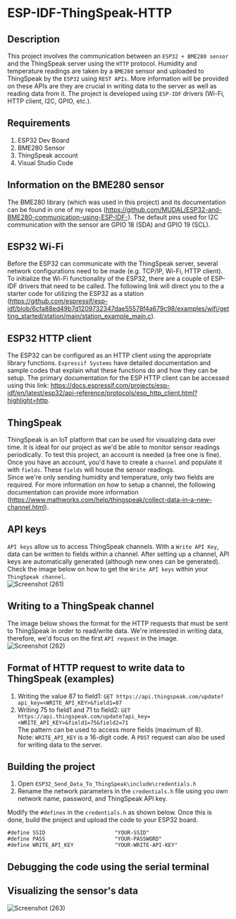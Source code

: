 # ESP-IDF-ThingSpeak-HTTP  

## Description  
This project involves the communication between an ``ESP32 + BME280 sensor`` and the ThingSpeak server using the ``HTTP`` protocol. Humidity and temperature readings are taken by a ``BME280`` sensor and uploaded to ThingSpeak by the ``ESP32`` using ``REST APIs``. More information will be provided on these APIs are they are crucial in writing data to the server as well as reading data from it. The project is developed using ``ESP-IDF`` drivers (Wi-Fi, HTTP client, I2C, GPIO, etc.).  

## Requirements  
1. ESP32 Dev Board  
2. BME280 Sensor  
3. ThingSpeak account  
4. Visual Studio Code  

## Information on the BME280 sensor  
The BME280 library (which was used in this project) and its documentation can be found in one of my repos (https://github.com/MUDAL/ESP32-and-BME280-communication-using-ESP-IDF-). The default pins used for I2C communication with the sensor are GPIO 18 (SDA) and GPIO 19 (SCL).  

## ESP32 Wi-Fi  
Before the ESP32 can communicate with the ThingSpeak server, several network configurations need to be made (e.g. TCP/IP, Wi-Fi, HTTP client). To initialize the Wi-Fi functionality of the ESP32, there are a couple of ESP-IDF drivers that need to be called. The following link will direct you to the a starter code for utilizing the ESP32 as a station (https://github.com/espressif/esp-idf/blob/6cfa88ed49b7d1209732347dae55578f4a679c98/examples/wifi/getting_started/station/main/station_example_main.c).  

## ESP32 HTTP client
The ESP32 can be configured as an HTTP client using the appropriate library functions. ``Espressif Systems`` have detailed documentation and sample codes that explain what these functions do and how they can be setup. The primary documentation for the ESP HTTP client can be accessed using this link: https://docs.espressif.com/projects/esp-idf/en/latest/esp32/api-reference/protocols/esp_http_client.html?highlight=http.  

## ThingSpeak  
ThingSpeak is an IoT platform that can be used for visualizing data over time. It is ideal for our project as we'd be able to monitor sensor readings periodically. To test this project, an account is needed (a free one is fine). Once you have an account, you'd have to create a ``channel`` and populate it with ``fields``. These ``fields`` will house the sensor readings.  
Since we're only sending humidity and temperature, only two fields are required. For more information on how to setup a channel, the following documentation can provide more information (https://www.mathworks.com/help/thingspeak/collect-data-in-a-new-channel.html).  

## API keys  
``API keys`` allow us to access ThingSpeak channels. With a ``Write API Key``, data can be written to fields within a channel. After setting up a channel, API keys are automatically generated (although new ones can be generated). Check the image below on how to get the ``Write API keys`` within your ``ThingSpeak channel``.  
![Screenshot (261)](https://user-images.githubusercontent.com/46250887/195701365-70f2340f-a309-4186-8cf4-3f8d9bb16d05.png)  


## Writing to a ThingSpeak channel  
The image below shows the format for the HTTP requests that must be sent to ThingSpeak in order to read/write data. We're interested in writing data, therefore, we'd focus on the first ``API request`` in the image.  
![Screenshot (262)](https://user-images.githubusercontent.com/46250887/195702299-e5883928-e507-4cdb-97b5-6e371188a06a.png)  

## Format of HTTP request to write data to ThingSpeak (examples)  
1. Writing the value 87 to field1: ``GET https://api.thingspeak.com/update?api_key=<WRITE_API_KEY>&field1=87``   
2. Writing 75 to field1 and 71 to field2: ``GET https://api.thingspeak.com/update?api_key=<WRITE_API_KEY>&field1=75&field2=71``  
The pattern can be used to access more fields (maximum of 8).  
Note: ``WRITE_API_KEY`` is a 16-digit code. A ``POST`` request can also be used for writing data to the server.  

## Building the project     
1. Open ``ESP32_Send_Data_To_ThingSpeak\include\credentials.h``  
2. Rename the network parameters in the ``credentials.h`` file using you own network name, password, and ThingSpeak API key.  

Modify the ``#defines`` in the ``credentials.h`` as shown below. Once this is done, build the project and upload the code to your ESP32 board.   
```
#define SSID                      "YOUR-SSID"
#define PASS                      "YOUR-PASSWORD"
#define WRITE_API_KEY             "YOUR-WRITE-API-KEY"  
```

## Debugging the code using the serial terminal

## Visualizing the sensor's data  
![Screenshot (263)](https://user-images.githubusercontent.com/46250887/195719147-5c192529-4e3c-4007-9b85-9c6767c81857.png)





